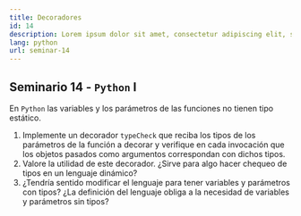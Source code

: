 ```yaml
---
title: Decoradores
id: 14
description: Lorem ipsum dolor sit amet, consectetur adipiscing elit, sed do eiusmod tempor incididunt ut labore et dolore magna aliqua. Turpis tincidunt id aliquet risus feugiat.
lang: python
url: seminar-14
---
```


## Seminario 14 - `Python` I

En `Python` las variables y los parámetros de las funciones no tienen tipo estático.

1. Implemente un decorador `typeCheck` que reciba los tipos de los parámetros de la función a decorar y verifique en cada invocación que los objetos pasados como argumentos correspondan con dichos tipos.
2. Valore la utilidad de este decorador. ¿Sirve para algo hacer chequeo de tipos en un lenguaje dinámico?
3. ¿Tendría sentido modificar el lenguaje para tener variables y parámetros con tipos? ¿La definición del lenguaje obliga a la necesidad de variables y parámetros sin tipos?

